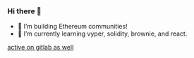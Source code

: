 ### Hi there 👋

- 🔭 I’m building Ethereum communities!
- 🌱 I’m currently learning vyper, solidity, brownie, and react.


[active on gitlab as well](https://gitlab.com/stackaccount1)

<!--
**stackaccount1/stackaccount1** is a ✨ _special_ ✨ repository because its `README.md` (this file) appears on your GitHub profile.

Here are some ideas to get you started:

- 🔭 I’m currently working on ...
- 🌱 I’m currently learning ...
- 👯 I’m looking to collaborate on ...
- 🤔 I’m looking for help with ...
- 💬 Ask me about ...
- 📫 How to reach me: ...
- 😄 Pronouns: ...
- ⚡ Fun fact: ...
-->
